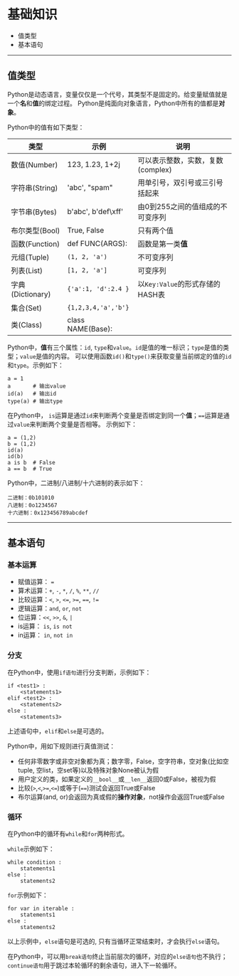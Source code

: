 # 基础知识

+ 值类型
+ 基本语句

--------------------------------------------------------------------------------
## 值类型

Python是动态语言，变量仅仅是一个代号，其类型不是固定的。给变量赋值就是一个**名**和**值**的绑定过程。
Python是纯面向对象语言，Python中所有的值都是**对象**。

Python中的值有如下类型：

|类型             | 示例               |说明            |
|-----------------|--------------------|----------------|
|数值(Number)     | 123, 1.23, 1+2j    |可以表示整数，实数，复数(complex) |
|字符串(String)   | 'abc', "spam"      |用单引号，双引号或三引号括起来    |
|字节串(Bytes)    | b'abc', b'def\xff' |由0到255之间的值组成的不可变序列  |
|布尔类型(Bool)   | True, False        |只有两个值                        |
|函数(Function)   | def FUNC(ARGS):    |函数是第一类**值**                |
|元组(Tuple)	  | `(1, 2, 'a')`      |不可变序列                        |
|列表(List)	 	  | `[1, 2, 'a']`      |可变序列                          |
|字典(Dictionary) | `{'a':1, 'd':2.4 }` |以`Key:Value`的形式存储的HASH表  |
|集合(Set) 		  | `{1,2,3,4,'a','b'}` |           |
|类(Class)		  | class NAME(Base):   |           |

Python中，**值**有三个属性：`id`, `type`和`value`。`id`是值的唯一标识；`type`是值的类型；`value`是值的内容。
可以使用函数`id()`和`type()`来获取变量当前绑定的值的`id`和`type`。示例如下：
```
a = 1
a   	# 输出value
id(a) 	# 输出id
type(a) # 输出type
```

在Python中， `is`运算是通过`id`来判断两个变量是否绑定到同一个**值**；`==`运算是通过`value`来判断两个变量是否相等。
示例如下：
```
a = (1,2)
b = (1,2)
id(a)
id(b)
a is b  # False
a == b  # True

```

Python中，二进制/八进制/十六进制的表示如下：
```
二进制：0b101010
八进制：0o1234567
十六进制：0x123456789abcdef
```

--------------------------------------------------------------------------------
## 基本语句

### 基本运算
+ 赋值运算： `=`
+ 算术运算：`+`, `-`, `*`, `/`, `%`, `**`, `//`
+ 比较运算：`<`, `>`, `<=`, `>=`, `==`, `!=`
+ 逻辑运算：`and`, `or`, `not`
+ 位运算：`<<`, `>>`, `&`, `|`
+ is运算： `is`, `is not`
+ in运算： `in`, `not in`

### 分支

在Python中，使用`if语句`进行分支判断，示例如下：
```
if <test1> :
	<statements1>
elif <test2> :
	<statements2>
else :
	<statements3>
```

上述语句中，`elif`和`else`是可选的。

Python中，用如下规则进行真值测试：

+ 任何非零数字或非空对象都为真；数字零，False，空字符串，空对象(比如空tuple, 空list，空set等)以及特殊对象None被认为假
+ 用户定义的类，如果定义的`__bool__`或`__len__`返回0或False，被视为假
+ 比较(`>`,`<`,`>=`,`<=`)或等于(`==`)测试会返回True或False
+ 布尔运算(and, or)会返回为真或假的**操作对象**，not操作会返回True或False

### 循环

在Python中的循环有`while`和`for`两种形式。

`while`示例如下：
```
while condition :
	statements1
else :
	statements2
```

`for`示例如下：
```
for var in iterable :
	statements1
else :
	statements2
```

以上示例中，`else`语句是可选的, 只有当循环正常结束时，才会执行`else`语句。

在Python中，可以用`break语句`终止当前层次的循环，对应的`else语句`也不执行；`continue语句`用于跳过本轮循环的剩余语句，进入下一轮循环。

